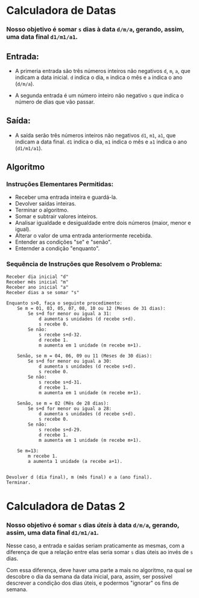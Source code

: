 # Calculadora de Datas

### __Nosso objetivo é somar `s` dias à data `d/m/a`, gerando, assim, uma data final `d1/m1/a1`.__

## Entrada:
* A primeria entrada são três números inteiros não negativos `d`, `m`, `a`, que indicam a data inicial. `d` indica o dia, `m` indica o mês e `a` indica o ano (`d/m/a`).

* A segunda entrada é um número inteiro não negativo `s` que indica o número de dias que vão passar.

## Saída:

* A saída serão três números inteiros não negativos `d1`, `m1`, `a1`, que indicam a data final. `d1` indica o dia, `m1` indica o mês e `a1` indica o ano (`d1/m1/a1`).
## Algoritmo

### Instruções Elementares Permitidas:

* Receber uma entrada inteira e guardá-la.
* Devolver saídas inteiras.
* Terminar o algoritmo.
* Somar e subtrair valores inteiros.
* Analisar igualdade e desigualdade entre dois números (maior, menor e igual).
* Alterar o valor de uma entrada anteriormente recebida.
* Entender as condições "se" e "senão".
* Enternder a condição "enquanto".


### Sequência de Instruções que Resolvem o Problema:
```
Receber dia inicial "d"
Receber mês inicial "m"
Receber ano inicial "a"
Receber dias a se somar "s"

Enquanto s>0, faça o seguinte procedimento:
    Se m = 01, 03, 05, 07, 08, 10 ou 12 (Meses de 31 dias):
        Se s+d for menor ou igual a 31:
            d aumenta s unidades (d recebe s+d).
            s recebe 0.
        Se não:
            s recebe s+d-32.
            d recebe 1.
            m aumenta em 1 unidade (m recebe m+1).
            
    Senão, se m = 04, 06, 09 ou 11 (Meses de 30 dias):
        Se s+d for menor ou igual a 30:
            d aumenta s unidades (d recebe s+d).
            s recebe 0.
        Se não:
            s recebe s+d-31.
            d recebe 1.
            m aumenta em 1 unidade (m recebe m+1).
            
    Senão, se m = 02 (Mês de 28 dias):
        Se s+d for menor ou igual a 28:
            d aumenta s unidades (d recebe s+d).
            s recebe 0.
        Se não:
            s recebe s+d-29.
            d recebe 1.
            m aumenta em 1 unidade (m recebe m+1).

    Se m=13:
        m recebe 1.
        a aumenta 1 unidade (a recebe a+1).
    

Devolver d (dia final), m (mês final) e a (ano final).
Terminar.
```

# Calculadora de Datas 2
### __Nosso objetivo é somar `s` dias _úteis_ à data `d/m/a`, gerando, assim, uma data final `d1/m1/a1`.__

Nesse caso, a entrada e saídas seriam praticamente as mesmas, com a diferença de que a relação entre elas seria somar `s` dias úteis ao invés de `s` dias. 

Com essa diferença, deve haver uma parte a mais no algoritmo, na qual se descobre o dia da semana da data inicial, para, assim, ser possível descrever a condição dos dias úteis, e podermos "ignorar" os fins de semana.
